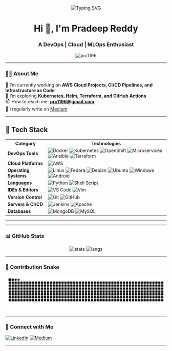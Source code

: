 <p align="center">
  <img src="https://readme-typing-svg.demolab.com?font=Fira+Code&size=25&pause=1000&center=true&vCenter=true&width=435&lines=Hi+%F0%9F%91%8B+I'm+Pradeep+Reddy;DevOps+%7C+Cloud+%7C+MLOps+Engineer;Open+Source+Contributor;Blogger+on+Medium;Always+learning+something+new!" alt="Typing SVG" />
</p>


<h1 align="center">Hi 👋, I'm Pradeep Reddy</h1>
<h3 align="center">A DevOps | Cloud | MLOps Enthusiast</h3>

<p align="center">
  <img src="https://komarev.com/ghpvc/?username=prc1196&label=Profile%20views&color=0e75b6&style=flat" alt="prc1196" />
</p>

---

### 👨‍💻 About Me

🔭 I’m currently working on **AWS Cloud Projects, CI/CD Pipelines, and Infrastructure as Code**  
🌱 I’m exploring **Kubernetes, Helm, Terraform, and GitHub Actions**  
📫 How to reach me: **prc1196@gmail.com**  
📝 I regularly write on [Medium](https://medium.com/@prc1196)

---

<h2>🚀 Tech Stack</h2>

<table>
  <tr>
    <th>Category</th>
    <th>Technologies</th>
  </tr>

  <tr>
    <td><strong>DevOps Tools</strong></td>
    <td>
      <img src="https://img.shields.io/badge/-Docker-2496ED?logo=docker&logoColor=white" alt="Docker">
      <img src="https://img.shields.io/badge/-Kubernetes-326CE5?logo=kubernetes&logoColor=white" alt="Kubernetes">
      <img src="https://img.shields.io/badge/-OpenShift-ee0000?logo=redhat&logoColor=white" alt="OpenShift">
      <img src="https://img.shields.io/badge/-Microservices-000000?style=flat&logo=buffer" alt="Microservices">
      <img src="https://img.shields.io/badge/-Ansible-000000?logo=ansible&logoColor=white" alt="Ansible">
      <img src="https://img.shields.io/badge/-Terraform-7B42BC?logo=terraform&logoColor=white" alt="Terraform">
    </td>
  </tr>

  <tr>
    <td><strong>Cloud Platforms</strong></td>
    <td>
      <img src="https://img.shields.io/badge/-AWS-FF9900?logo=amazonaws&logoColor=white" alt="AWS">
      </td>
  </tr>

  <tr>
    <td><strong>Operating Systems</strong></td>
    <td>
      <img src="https://img.shields.io/badge/-Linux-FCC624?logo=linux&logoColor=black" alt="Linux">
      <img src="https://img.shields.io/badge/-Fedora-294172?logo=fedora&logoColor=white" alt="Fedora">
      <img src="https://img.shields.io/badge/-Debian-A81D33?logo=debian&logoColor=white" alt="Debian">
      <img src="https://img.shields.io/badge/-Ubuntu-E95420?logo=ubuntu&logoColor=white" alt="Ubuntu">
      <img src="https://img.shields.io/badge/-Windows-0078D6?logo=windows&logoColor=white" alt="Windows">
      <img src="https://img.shields.io/badge/-Android-3DDC84?logo=android&logoColor=white" alt="Android">
    </td>
  </tr>

  <tr>
    <td><strong>Languages</strong></td>
    <td>
      <img src="https://img.shields.io/badge/-Python-3776AB?logo=python&logoColor=white" alt="Python">
      <img src="https://img.shields.io/badge/-Shell_Script-121011?logo=gnu-bash&logoColor=white" alt="Shell Script">
    </td>
  </tr>


  <tr>
    <td><strong>IDEs & Editors</strong></td>
    <td>
      <img src="https://img.shields.io/badge/-VS_Code-007ACC?logo=visualstudiocode&logoColor=white" alt="VS Code">
      <img src="https://img.shields.io/badge/-Vim-019733?logo=vim&logoColor=white" alt="Vim">
      </td>
  </tr>

  <tr>
    <td><strong>Version Control</strong></td>
    <td>
      <img src="https://img.shields.io/badge/-Git-F05032?logo=git&logoColor=white" alt="Git">
      <img src="https://img.shields.io/badge/-GitHub-181717?logo=github&logoColor=white" alt="GitHub">
    </td>
  </tr>

  <tr>
    <td><strong>Servers & CI/CD</strong></td>
    <td>
      <img src="https://img.shields.io/badge/-Jenkins-D24939?logo=jenkins&logoColor=white" alt="Jenkins">
      <img src="https://img.shields.io/badge/-Apache-D22128?logo=apache&logoColor=white" alt="Apache">
    </td>
  </tr>

   <tr>
    <td><strong>Databases</strong></td>
    <td>
      <img src="https://img.shields.io/badge/-MongoDB-47A248?logo=mongodb&logoColor=white" alt="MongoDB">
      <img src="https://img.shields.io/badge/-MySQL-4479A1?logo=mysql&logoColor=white" alt="MySQL">
    </td>
  </tr>
</table>

</body>
</html>

---

---

### 📊 GitHub Stats

<p align="center">
  <img src="https://github-readme-stats.vercel.app/api?username=prc1196&show_icons=true&theme=radical" alt="stats" />
  <img src="https://github-readme-stats.vercel.app/api/top-langs/?username=prc1196&layout=compact&theme=radical" alt="langs" />
</p>

---

### 🐍 Contribution Snake

<p align="center">
  <img src="https://raw.githubusercontent.com/prc1196/prc1196/output/github-contribution-grid-snake.svg" alt="snake gif" />
</p>

---

### 🔗 Connect with Me

[![LinkedIn](https://img.shields.io/badge/LinkedIn-blue?logo=linkedin&style=for-the-badge)](https://www.linkedin.com/in/pradeep-reddy-869492347/)
[![Medium](https://img.shields.io/badge/Medium-black?logo=medium&style=for-the-badge)](https://medium.com/@prc1196)

---
